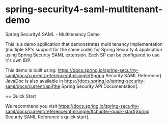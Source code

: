 # spring-security4-saml-multitenant-demo
Spring Security4 SAML - Multitenancy Demo

This is a demo application that demonstrates multi tenancy implementation (multiple SP's support for the same code) for Spring Security 4 application using Spring Security SAML extension.
Each SP can be configured to use it's own IDP. 


This demo is built using: https://docs.spring.io/spring-security-saml/docs/current/reference/htmlsingle[Spring Security SAML Reference].
JavaDoc is also available in https://docs.spring.io/spring-security-saml/docs/current/api[the Spring Security API Documentation].

== Quick Start

We recommend you visit https://docs.spring.io/spring-security-saml/docs/current/reference/htmlsingle/#chapter-quick-start[Spring Security SAML Reference's quick start].

